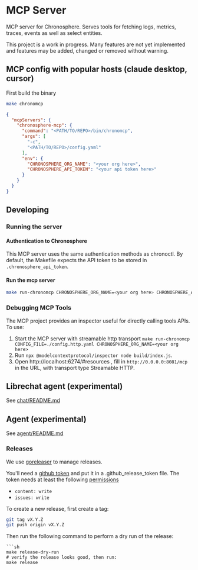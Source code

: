 # MCP Server
MCP server for Chronosphere. Serves tools for fetching logs, metrics, traces, events as well as select entities.

This project is a work in progress. Many features are not yet implemented and features may be added, changed or removed without warning.

## MCP config with popular hosts (claude desktop, cursor)

First build the binary
```sh
make chronomcp
```

```json
{
  "mcpServers": {
    "chronosphere-mcp": {
      "command": "<PATH/TO/REPO>/bin/chronomcp",
      "args": [
        "-c",
        "<PATH/TO/REPO>/config.yaml"
      ],
      "env": {
        "CHRONOSPHERE_ORG_NAME": "<your org here>",
        "CHRONOSPHERE_API_TOKEN": "<your api token here>"
      }
    }
  }
}
```


## Developing
### Running the server
#### Authentication to Chronosphere

This MCP server uses the same authentication methods as chronoctl. By default, the Makefile expects the API token to be stored in `.chronosphere_api_token`.

#### Run the mcp server
```sh
make run-chronomcp CHRONOSPHERE_ORG_NAME=<your org here> CHRONOSPHERE_API_TOKEN=<your api token here>
```

### Debugging MCP Tools

The MCP project provides an inspector useful for directly calling tools APIs. To use:

1. Start the MCP server with streamable http transport `make run-chronomcp CONFIG_FILE=./config.http.yaml CHRONOSPHERE_ORG_NAME=<your org here>`
1. Run `npx @modelcontextprotocol/inspector node build/index.js`.
1. Open http://localhost:6274/#resources , fill in `http://0.0.0.0:8081/mcp` in the URL, with transport type Streamable HTTP.

## Librechat agent (experimental)
See [chat/README.md](chat/README.md)

## Agent (experimental)
See [agent/README.md](chat/README.md)


### Releases
We use [goreleaser](https://goreleaser.com/) to manage releases.

You'll need a [github token](https://github.com/settings/personal-access-tokens/) and put it in a .github_release_token file.
The token needs at least the following [permissions](https://goreleaser.com/ci/actions/#token-permissions)
- `content: write`
- `issues: write`

To create a new release, first create a tag:
```sh
git tag vX.Y.Z
git push origin vX.Y.Z
```

Then run the following command to perform a dry run of the release:

```
```sh
make release-dry-run
# verify the release looks good, then run:
make release
```
